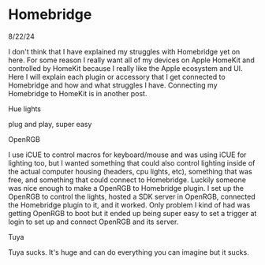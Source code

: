 # Homebridge
8/22/24

I don't think that I have explained my struggles with Homebridge yet on here. For some reason I really want all of my devices on Apple HomeKit and controlled by HomeKit because I really like the Apple ecosystem and UI. Here I will explain each plugin or accessory that I get connected to Homebridge and how and what struggles I have. Connecting my Homebridge to HomeKit is in another post.

Hue lights

plug and play, super easy

OpenRGB

I use iCUE to control macros for keyboard/mouse and was using iCUE for lighting too, but I wanted something that could also control lighting inside of the actual computer housing (headers, cpu lights, etc), something that was free, and something that could connect to Homebridge. Luckily someone was nice enough to make a OpenRGB to Homebridge plugin. I set up the OpenRGB to control the lights, hosted a SDK server in OpenRGB, connected the Homebridge plugin to it, and it worked. Only problem I kind of had was getting OpenRGB to boot but it ended up being super easy to set a trigger at login to set up and connect OpenRGB and its server.

Tuya

Tuya sucks. It's huge and can do everything you can imagine but it sucks.
